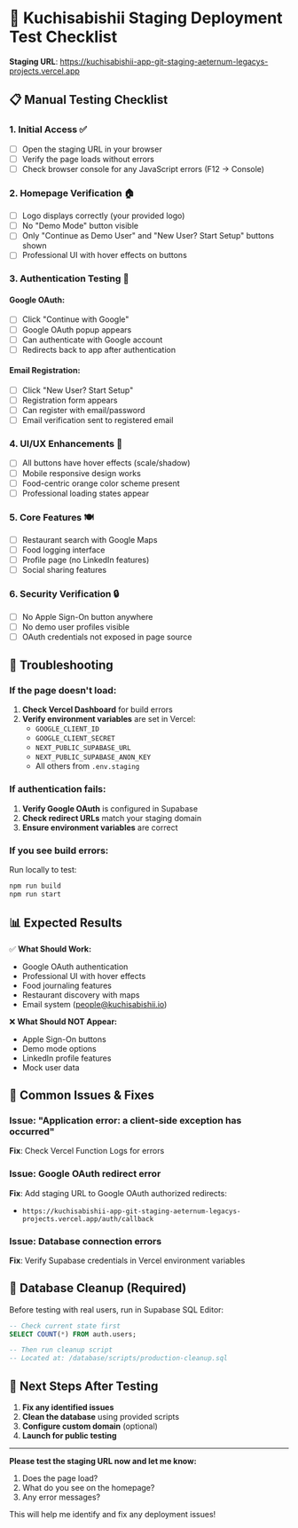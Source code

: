 # 🚀 Kuchisabishii Staging Deployment Test Checklist

**Staging URL**: https://kuchisabishii-app-git-staging-aeternum-legacys-projects.vercel.app

## 📋 Manual Testing Checklist

### 1. **Initial Access** ✅
- [ ] Open the staging URL in your browser
- [ ] Verify the page loads without errors
- [ ] Check browser console for any JavaScript errors (F12 → Console)

### 2. **Homepage Verification** 🏠
- [ ] Logo displays correctly (your provided logo)
- [ ] No "Demo Mode" button visible
- [ ] Only "Continue as Demo User" and "New User? Start Setup" buttons shown
- [ ] Professional UI with hover effects on buttons

### 3. **Authentication Testing** 🔐

#### Google OAuth:
- [ ] Click "Continue with Google"
- [ ] Google OAuth popup appears
- [ ] Can authenticate with Google account
- [ ] Redirects back to app after authentication

#### Email Registration:
- [ ] Click "New User? Start Setup"
- [ ] Registration form appears
- [ ] Can register with email/password
- [ ] Email verification sent to registered email

### 4. **UI/UX Enhancements** 🎨
- [ ] All buttons have hover effects (scale/shadow)
- [ ] Mobile responsive design works
- [ ] Food-centric orange color scheme present
- [ ] Professional loading states appear

### 5. **Core Features** 🍽️
- [ ] Restaurant search with Google Maps
- [ ] Food logging interface
- [ ] Profile page (no LinkedIn features)
- [ ] Social sharing features

### 6. **Security Verification** 🔒
- [ ] No Apple Sign-On button anywhere
- [ ] No demo user profiles visible
- [ ] OAuth credentials not exposed in page source

## 🔧 Troubleshooting

### If the page doesn't load:
1. **Check Vercel Dashboard** for build errors
2. **Verify environment variables** are set in Vercel:
   - `GOOGLE_CLIENT_ID`
   - `GOOGLE_CLIENT_SECRET`
   - `NEXT_PUBLIC_SUPABASE_URL`
   - `NEXT_PUBLIC_SUPABASE_ANON_KEY`
   - All others from `.env.staging`

### If authentication fails:
1. **Verify Google OAuth** is configured in Supabase
2. **Check redirect URLs** match your staging domain
3. **Ensure environment variables** are correct

### If you see build errors:
Run locally to test:
```bash
npm run build
npm run start
```

## 📊 Expected Results

✅ **What Should Work:**
- Google OAuth authentication
- Professional UI with hover effects
- Food journaling features
- Restaurant discovery with maps
- Email system (people@kuchisabishii.io)

❌ **What Should NOT Appear:**
- Apple Sign-On buttons
- Demo mode options
- LinkedIn profile features
- Mock user data

## 🚨 Common Issues & Fixes

### Issue: "Application error: a client-side exception has occurred"
**Fix**: Check Vercel Function Logs for errors

### Issue: Google OAuth redirect error
**Fix**: Add staging URL to Google OAuth authorized redirects:
- `https://kuchisabishii-app-git-staging-aeternum-legacys-projects.vercel.app/auth/callback`

### Issue: Database connection errors
**Fix**: Verify Supabase credentials in Vercel environment variables

## 📝 Database Cleanup (Required)

Before testing with real users, run in Supabase SQL Editor:
```sql
-- Check current state first
SELECT COUNT(*) FROM auth.users;

-- Then run cleanup script
-- Located at: /database/scripts/production-cleanup.sql
```

## 🎯 Next Steps After Testing

1. **Fix any identified issues**
2. **Clean the database** using provided scripts
3. **Configure custom domain** (optional)
4. **Launch for public testing**

---

**Please test the staging URL now and let me know:**
1. Does the page load?
2. What do you see on the homepage?
3. Any error messages?

This will help me identify and fix any deployment issues!